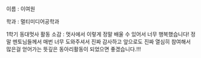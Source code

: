 이름 : 이여원

학과 : 멀티미디어공학과

1학기 동대멋사 활동 소감 : 멋사에서 이렇게 정말 배울 수 있어서 너무 행복했습니다!
정말 멘토님들께서 매번 너무 도와주셔서 진짜 감사하고
앞으로도 진짜 열심히 참여해서 많은걸 얻어가는 뜻깊은 동아리활동이 되었으면 좋겠습니다.!!!
